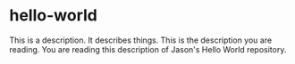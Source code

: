 # hello-world
This is a description.  It describes things.  This is the description you are reading. You are reading this description of Jason's Hello World repository.

